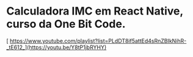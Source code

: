 ﻿# Calculadora IMC em React Native, curso da One Bit Code.
 
[ https://www.youtube.com/playlist?list=PLdDT8if5attEd4sRnZBIkNihR-_tE612_](https://youtu.be/Y8tP1jbRYHY)

